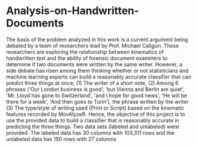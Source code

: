 # Analysis-on-Handwritten-Documents
The basis of the problem analyzed in this work is a current argument being debated by a team of researchers lead by Prof. Michael Caliguri. These researchers are exploring the relationship between kinematics of handwritten text and the ability of forensic document examiners to determine if two documents were written by the same writer. However, a side debate has risen among them thinking whether or not statisticians and machine learning experts can build a reasonably accurate classifier that can predict three things at once; (1) The writer of a short note, (2) Among 6 phrases ('Our London business is good', 'but Vienna and Berlin are quiet', 'Mr. Lloyd has gone to Switzerland', 'and I hope for good news', 'He will be there for a week', 'And then goes to Turin'), the phrase written by the writer (3) The type/style of writing used (Print or Script) based on the kinematic features recorded by MovAlyzeR. Hence, the objective of this project is to use the provided data to build a classifier that is reasonably accurate in predicting the three things. Two data sets (labeled and unlabeled) were provided. The labeled data has 30 columns with 103,311 rows and the unlabeled data has 150 rows with 27 columns
